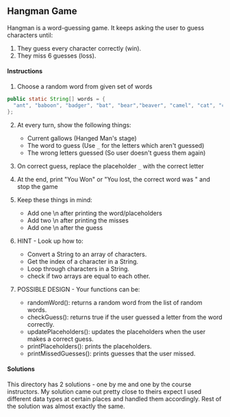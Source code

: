 ## Hangman Game

Hangman is a word-guessing game. It keeps asking the user to guess characters until:

1. They guess every character correctly (win).
2. They miss 6 guesses (loss).

#### Instructions

1. Choose a random word from given set of words

```java
public static String[] words = {
  "ant", "baboon", "badger", "bat", "bear","beaver", "camel", "cat", "clam", "cobra", "cougar", "coyote", "crow", "deer", "dog", "donkey", "duck", "eagle", "ferret", "fox", "frog", "goat", "goose", "hawk", "lion", "lizard", "llama", "mole", "monkey", "moose", "mouse", "mule", "newt", "otter", "owl", "panda", "parrot", "pigeon", "python", "rabbit", "ram", "rat", "raven","rhino", "salmon", "seal", "shark", "sheep", "skunk", "sloth", "snake", "spider", "stork", "swan", "tiger", "toad", "trout", "turkey","turtle", "weasel", "whale", "wolf", "wombat", "zebra"
};
```

2. At every turn, show the following things:

   - Current gallows (Hanged Man's stage)
   - The word to guess (Use `_` for the letters which aren't guessed)
   - The wrong letters guessed (So user doesn't guess them again)

3. On correct guess, replace the placeholder `_` with the correct letter

4. At the end, print "You Won" or "You lost, the correct word was <WORD>" and stop the game

5. Keep these things in mind:

   - Add one \n after printing the word/placeholders
   - Add two \n after printing the misses
   - Add one \n after the guess

6. HINT - Look up how to:

   - Convert a String to an array of characters.
   - Get the index of a character in a String.
   - Loop through characters in a String.
   - check if two arrays are equal to each other.

7. POSSIBLE DESIGN - Your functions can be:
   - randomWord(): returns a random word from the list of random words.
   - checkGuess(): returns true if the user guessed a letter from the word correctly.
   - updatePlaceholders(): updates the placeholders when the user makes a correct guess.
   - printPlaceholders(): prints the placeholders.
   - printMissedGuesses(): prints guesses that the user missed.

#### Solutions

This directory has 2 solutions - one by me and one by the course instructors. My solution came out pretty close to theirs expect I used different data types at certain places and handled them accordingly. Rest of the solution was almost exactly the same.
